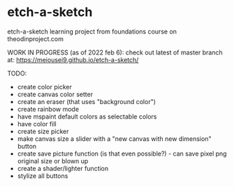 # etch-a-sketch
etch-a-sketch learning project from foundations course on theodinproject.com

WORK IN PROGRESS (as of 2022 feb 6): check out latest of master branch at: https://meiousei9.github.io/etch-a-sketch/

TODO: 
- create color picker
- create canvas color setter
- create an eraser (that uses "background color")
- create rainbow mode
- have mspaint default colors as selectable colors
- have color fill
- create size picker
- make canvas size a slider with a "new canvas with new dimension" button
- create save picture function (is that even possible?) - can save pixel png original size or blown up 
- create a shader/lighter function
- stylize all buttons